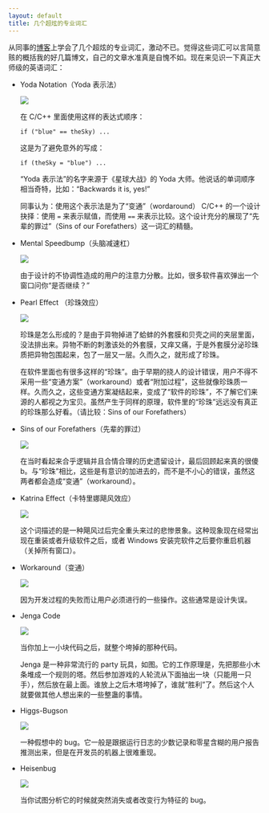 ```yaml
---
layout: default
title: 几个超炫的专业词汇
---
```


从同事的[博客](http://thomas.tuerke.net/on/design/?thread=-701829031)上学会了几个超炫的专业词汇，激动不已。觉得这些词汇可以言简意赅的概括我的好几篇博文，自己的文章水准真是自愧不如。现在来见识一下真正大师级的英语词汇：


* Yoda Notation（Yoda 表示法）

  ![](http://www.yinwang.org/images/yoda-notation.jpeg)


  在 C/C++ 里面使用这样的表达式顺序：

      if ("blue" == theSky) ...

  这是为了避免意外的写成：

      if (theSky = "blue") ...

  “Yoda 表示法”的名字来源于《星球大战》的 Yoda 大师。他说话的单词顺序相当奇特，比如：“Backwards it is, yes!”

  同事认为：使用这个表示法是为了“变通”（wordaround） C/C++ 的一个设计抉择：使用 `=` 来表示赋值，而使用 `==` 来表示比较。这个设计充分的展现了“先辈的罪过”（Sins of our Forefathers）这一词汇的精髓。


* Mental Speedbump（头脑减速杠）

  ![](http://www.yinwang.org/images/speedbump.jpeg)

  由于设计的不协调性造成的用户的注意力分散。比如，很多软件喜欢弹出一个窗口问你“是否继续？”

* Pearl Effect （珍珠效应）

  ![](https://encrypted-tbn2.gstatic.com/images?q=tbn:ANd9GcQbEqd7J07hkpTtp4Kz1njGM0GAo0_v7CFn04vLtfUtjUK7X5eSxQ)

  珍珠是怎么形成的？是由于异物掉进了蛤蚌的外套膜和贝壳之间的夹层里面，没法排出来。异物不断的刺激该处的外套膜，又痒又痛，于是外套膜分泌珍珠质把异物包围起来，包了一层又一层。久而久之，就形成了珍珠。

  在软件里面也有很多这样的“珍珠”。由于早期的挠人的设计错误，用户不得不采用一些“变通方案”（workaround）或者“附加过程”，这些就像珍珠质一样。久而久之，这些变通方案凝结起来，变成了“软件的珍珠”，不了解它们来源的人都视之为宝贝。虽然产生于同样的原理，软件里的“珍珠”远远没有真正的珍珠那么好看。（请比较：Sins of our Forefathers）

* Sins of our Forefathers（先辈的罪过）

  ![](http://www.yinwang.org/images/sins-fathers.jpeg)

  在当时看起来合乎逻辑并且合情合理的历史遗留设计，最后回顾起来真的很傻b。与“珍珠”相比，这些是有意识的加进去的，而不是不小心的错误，虽然这两者都会造成“变通”（workaround）。

* Katrina Effect（卡特里娜飓风效应）

  ![](https://encrypted-tbn1.gstatic.com/images?q=tbn:ANd9GcTU8qb9teH69EX14q2t2Y9hrW836MXxTWE7bN9Q2AQ-e9vpSLMB)

  这个词描述的是一种飓风过后完全重头来过的悲惨景象。这种现象现在经常出现在重装或者升级软件之后，或者 Windows 安装完软件之后要你重启机器（关掉所有窗口）。

* Workaround（变通）

    ![](http://www.yinwang.org/images/workaround.png)

  因为开发过程的失败而让用户必须进行的一些操作。这些通常是设计失误。

* Jenga Code

  ![](http://www.yinwang.org/images/jenga-code.jpg)

  当你加上一小块代码之后，就整个垮掉的那种代码。

  Jenga 是一种非常流行的 party 玩具，如图。它的工作原理是，先把那些小木条堆成一个规则的塔。然后参加游戏的人轮流从下面抽出一块（只能用一只手），然后放在最上面。谁放上之后木塔垮掉了，谁就“胜利”了。然后这个人就要做其他人想出来的一些整蛊的事情。


* Higgs-Bugson

  <a href="http://en.wikipedia.org/wiki/Higgs_boson"><img src="http://www.yinwang.org/images/higgs-boson.jpg"></a>

  一种假想中的 bug。它一般是跟据运行日志的少数记录和零星含糊的用户报告推测出来，但是在开发员的机器上很难重现。


* Heisenbug

  <a href="http://en.wikipedia.org/wiki/Heisenberg_uncertainty_principle"><img src="http://www.yinwang.org/images/heisenbug.png"></a>

  当你试图分析它的时候就突然消失或者改变行为特征的 bug。
